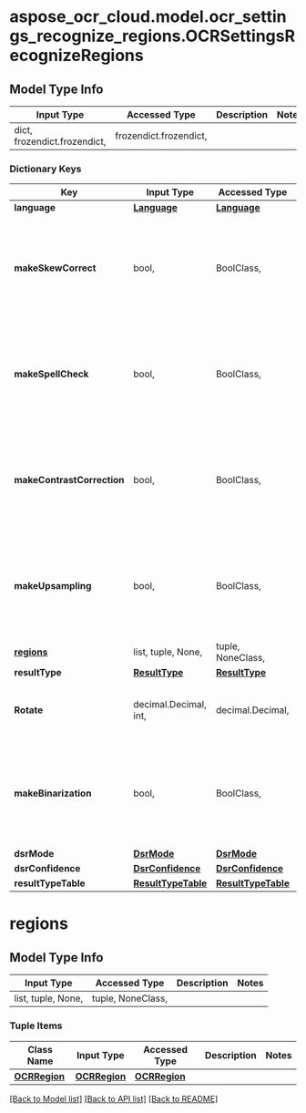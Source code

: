 # aspose_ocr_cloud.model.ocr_settings_recognize_regions.OCRSettingsRecognizeRegions

## Model Type Info
Input Type | Accessed Type | Description | Notes
------------ | ------------- | ------------- | -------------
dict, frozendict.frozendict,  | frozendict.frozendict,  |  | 

### Dictionary Keys
Key | Input Type | Accessed Type | Description | Notes
------------ | ------------- | ------------- | ------------- | -------------
**language** | [**Language**](Language.md) | [**Language**](Language.md) |  | [optional] 
**makeSkewCorrect** | bool,  | BoolClass,  |  | [optional] if omitted the server will use the default value of True
**makeSpellCheck** | bool,  | BoolClass,  |  | [optional] if omitted the server will use the default value of False
**makeContrastCorrection** | bool,  | BoolClass,  |  | [optional] if omitted the server will use the default value of False
**makeUpsampling** | bool,  | BoolClass,  |  | [optional] if omitted the server will use the default value of False
**[regions](#regions)** | list, tuple, None,  | tuple, NoneClass,  |  | [optional] 
**resultType** | [**ResultType**](ResultType.md) | [**ResultType**](ResultType.md) |  | [optional] 
**Rotate** | decimal.Decimal, int,  | decimal.Decimal,  |  | [optional] value must be a 32 bit integer
**makeBinarization** | bool,  | BoolClass,  |  | [optional] if omitted the server will use the default value of True
**dsrMode** | [**DsrMode**](DsrMode.md) | [**DsrMode**](DsrMode.md) |  | [optional] 
**dsrConfidence** | [**DsrConfidence**](DsrConfidence.md) | [**DsrConfidence**](DsrConfidence.md) |  | [optional] 
**resultTypeTable** | [**ResultTypeTable**](ResultTypeTable.md) | [**ResultTypeTable**](ResultTypeTable.md) |  | [optional] 

# regions

## Model Type Info
Input Type | Accessed Type | Description | Notes
------------ | ------------- | ------------- | -------------
list, tuple, None,  | tuple, NoneClass,  |  | 

### Tuple Items
Class Name | Input Type | Accessed Type | Description | Notes
------------- | ------------- | ------------- | ------------- | -------------
[**OCRRegion**](OCRRegion.md) | [**OCRRegion**](OCRRegion.md) | [**OCRRegion**](OCRRegion.md) |  | 

[[Back to Model list]](../../README.md#documentation-for-models) [[Back to API list]](../../README.md#documentation-for-api-endpoints) [[Back to README]](../../README.md)

